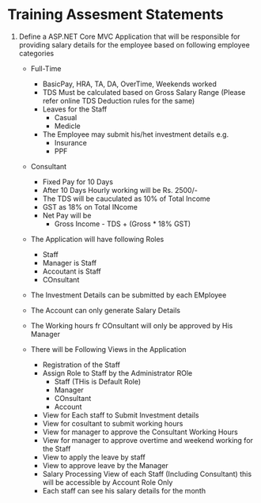 # Training Assesment Statements

1. Define a ASP.NET Core MVC Application that will be responsible for providing salary details for the employee based on following employee categories
	- Full-Time
		- BasicPay, HRA, TA, DA, OverTime, Weekends worked
		- TDS Must be calculated based on Gross Salary Range (Please refer online TDS Deduction rules for the same)
		- Leaves for the Staff
			- Casual
			- Medicle
		- The Employee may submit his/het investment details e.g.
			- Insurance
			- PPF

	- Consultant
		- Fixed Pay for 10 Days
		- After 10 Days Hourly working will be Rs. 2500/-
		- The TDS will be cauculated as 10% of Total Income
		- GST as 18% on Total INcome
		- Net Pay will be
			- Gross Income - TDS + (Gross * 18% GST)
	- The Application will have following Roles
		- Staff
		- Manager is Staff
		- Accoutant is Staff
		- COnsultant
	- The Investment Details can be submitted by each EMployee
	- The Account can only generate Salary Details
	- The Working hours fr COnsultant will only be approved by His Manager
	- There will be Following Views in the Application
		- Registration of the Staff
		- Assign Role to Staff by the Administrator ROle
			- Staff (THis is Default Role)
			- Manager
			- COnsultant
			- Account
		- View for Each staff to Submit Investment details
		- View for cosultant to submit working hours
		- View for manager to approve the Consultant Working Hours
		- View for manager to approve overtime and weekend working for the Staff
		- View to apply the leave by staff
		- View to approve leave by the Manager
		- Salary Processing View of each Staff (Including Consultant) this will be accessible by Account Role Only
		- Each staff can see his salary details for the month